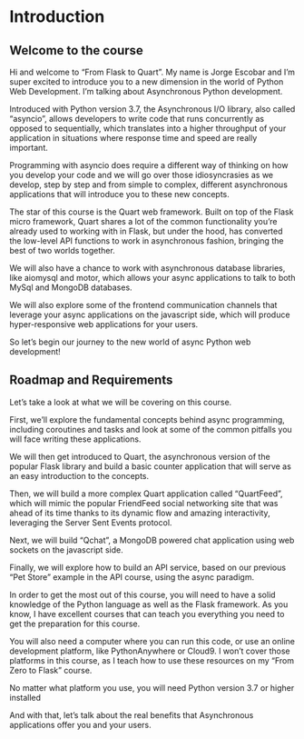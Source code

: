 # Introduction

## Welcome to the course
Hi and welcome to “From Flask to Quart”. My name is Jorge Escobar and I’m super excited to introduce you to a new dimension in the world of Python Web Development. I’m talking about Asynchronous Python development.

Introduced with Python version 3.7, the Asynchronous I/O library, also called “asyncio”, allows developers to write code that runs concurrently as opposed to sequentially, which translates into a higher throughput of your application in situations where response time and speed are really important.

Programming with asyncio does require a different way of thinking on how you develop your code and we will go over those idiosyncrasies as we develop, step by step and from simple to complex, different asynchronous applications that will introduce you to these new concepts.

The star of this course is the Quart web framework. Built on top of the Flask micro framework, Quart shares a lot of the common functionality you’re already used to working with in Flask, but under the hood, has converted the low-level API functions to work in asynchronous fashion, bringing the best of two worlds together.

We will also have a chance to work with asynchronous database libraries, like aiomysql and motor, which allows your async applications to talk to both MySql and MongoDB databases.

We will also explore some of the frontend communication channels that leverage your async applications on the javascript side, which will produce hyper-responsive web applications for your users.

So let’s begin our journey to the new world of async Python web development!

## Roadmap and Requirements
Let’s take a look at what we will be covering on this course. 

First, we’ll explore the fundamental concepts behind async programming, including coroutines and tasks and look at some of the common pitfalls you will face writing these applications.

We will then get introduced to Quart, the asynchronous version of the popular Flask library and build a basic counter application that will serve as an easy introduction to the concepts.

Then, we will build a more complex Quart application called “QuartFeed”, which will mimic the popular FriendFeed social networking site that was ahead of its time thanks to its dynamic flow and amazing interactivity, leveraging the Server Sent Events protocol.

Next, we will build “Qchat”, a MongoDB powered chat application using web sockets on the javascript side.

Finally, we will explore how to build an API service, based on our previous “Pet Store” example in the API course, using the async paradigm.

In order to get the most out of this course, you will need to have a solid knowledge of the Python language as well as the Flask framework. As you know, I have excellent courses that can teach you everything you need to get the preparation for this course.

You will also need a computer where you can run this code, or use an online development platform, like PythonAnywhere or Cloud9. I won’t cover those platforms in this course, as I teach how to use these resources on my “From Zero to Flask” course.

No matter what platform you use, you will need Python version 3.7 or higher installed

And with that, let’s talk about the real benefits that Asynchronous applications offer you and your users.
